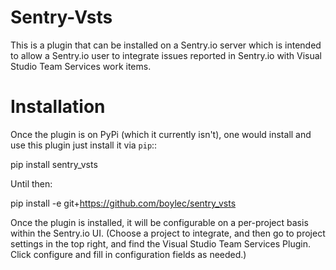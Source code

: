 Sentry-Vsts
===============

This is a plugin that can be installed on a Sentry.io server which is intended
to allow a Sentry.io user to integrate issues reported in Sentry.io with Visual
Studio Team Services work items.


Installation
============

Once the plugin is on PyPi (which it currently isn't), one would install and use
this plugin just install it via ``pip``::

  pip install sentry_vsts


Until then:

  pip install -e git+https://github.com/boylec/sentry_vsts

Once the plugin is installed, it will be configurable on a per-project basis
within the Sentry.io UI. (Choose a project to integrate, and then go to project
settings in the top right, and find the Visual Studio Team Services Plugin.
Click configure and fill in configuration fields as needed.)
